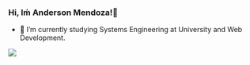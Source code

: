 ### Hi, Iḿ Anderson Mendoza!👋


- 🌱 I’m currently studying Systems Engineering at University and Web Development.

<img src="https://github-readme-stats.vercel.app/api?username=andermendz&&show_icons=true&title_color=0E86D4&icon_color=769fcd&text_color=003060&bg_color=d6e6f2">
